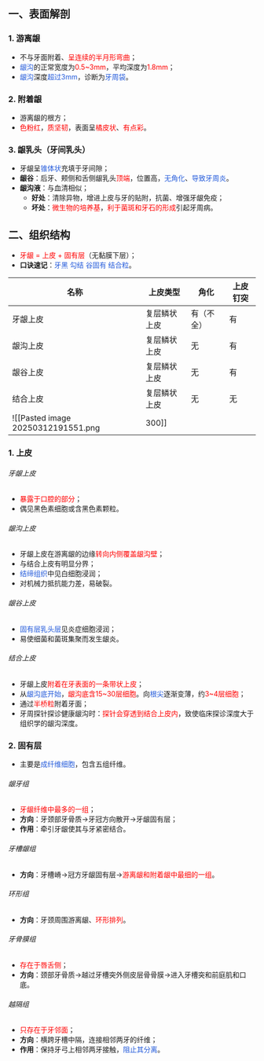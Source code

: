 ## 一、表面解剖
### 1. 游离龈
* 不与牙面附着、<font color="#ff0000">呈连续的半月形弯曲</font>；
* <font color="#245bdb">龈沟</font>的正常宽度为<font color="#ff0000">0.5~3mm</font>，平均深度为<font color="#ff0000">1.8mm</font>；
* <font color="#245bdb">龈沟</font>深度<font color="#245bdb">超过3mm</font>，诊断为<font color="#245bdb">牙周袋</font>。
### 2. 附着龈
* 游离龈的根方；
* <font color="#ff0000">色粉红</font>，<font color="#ff0000">质坚韧</font>，表面呈<font color="#ff0000">橘皮状</font>、<font color="#ff0000">有点彩</font>。
### 3. 龈乳头（牙间乳头）
* 牙龈呈<font color="#245bdb">锥体状</font>充填于牙间隙；
* **龈谷**：后牙、颊侧和舌侧龈乳头<font color="#ff0000">顶端</font>，位置高，<font color="#245bdb">无角化</font>、<font color="#245bdb">导致牙周炎</font>。
* **龈沟液**：与血清相似；
	* **好处**：清除异物，增进上皮与牙的贴附，抗菌、增强牙龈免疫；
	* **坏处**：<font color="#ff0000">微生物的培养基</font>，<font color="#ff0000">利于菌斑和牙石的形成</font>引起牙周病。

## 二、组织结构
* <font color="#ff0000">牙龈 = 上皮 + 固有层</font>（无黏膜下层）；
* **口诀速记**：<font color="#245bdb">牙黑</font> <font color="#245bdb">勾结</font> <font color="#245bdb">谷固有</font> <font color="#245bdb">结合粒</font>。

| 名称   | 上皮类型   | 角化    | 上皮钉突 |
| ---- | ------ | ----- | ---- |
| 牙龈上皮 | 复层鳞状上皮 | 有（不全） | 有    |
| 龈沟上皮 | 复层鳞状上皮 | 无     | 有    |
| 龈谷上皮 | 复层鳞状上皮 | 无     | 有    |
| 结合上皮 | 复层鳞状上皮 | 无     | 无    |
![[Pasted image 20250312191551.png|300]]
### 1. 上皮
###### 牙龈上皮
* <font color="#ff0000">暴露于口腔的部分</font>；
* 偶见黑色素细胞或含黑色素颗粒。
###### 龈沟上皮
* 牙龈上皮在游离龈的边缘<font color="#ff0000">转向内侧覆盖龈沟壁</font>；
* 与结合上皮有明显分界；
* <font color="#245bdb">结缔组织</font>中见白细胞浸润；
* 对机械力抵抗能力差，易破裂。
###### 龈谷上皮
 * <font color="#245bdb">固有层乳头层</font>见炎症细胞浸润；
 * 易使细菌和菌斑集聚而发生龈炎。
###### 结合上皮
* 牙龈上皮<font color="#ff0000">附着在牙表面的一条带状上皮</font>；
* 从<font color="#245bdb">龈沟底开始</font>，<font color="#ff0000">龈沟底含15~30层细胞</font>。向<font color="#245bdb">根尖</font>逐渐变薄，约<font color="#ff0000">3~4层细胞</font>；
* 通过<font color="#ff0000">半桥粒</font>附着牙面；
* 牙周探针探诊健康龈沟时：<font color="#ff0000">探针会穿透到结合上皮内</font>，致使临床探诊深度大于组织学的龈沟深度。
### 2. 固有层
* 主要是<font color="#245bdb">成纤维细胞</font>，包含五组纤维。
###### 龈牙组
* <font color="#ff0000">牙龈纤维中最多的一组</font>；
* **方向**：牙颈部牙骨质->牙冠方向散开→牙龈固有层；
* **作用**：牵引牙龈使其与牙紧密结合。
###### 牙槽龈组
* **方向**：牙槽嵴→冠方牙龈固有层-><font color="#ff0000">游离龈和附着龈中最细的一组</font>。
###### 环形组
* **方向**：牙颈周围游离龈、<font color="#ff0000">环形排列</font>。
###### 牙骨膜组
* <font color="#ff0000">存在于唇舌侧</font>；
* **方向**：颈部牙骨质→越过牙槽突外侧皮层骨骨膜→进入牙槽突和前庭肌和口底。
###### 越隔组
* <font color="#ff0000">只存在于牙邻面</font>；
* **方向**：横跨牙槽中隔，连接相邻两牙的纤维；
* **作用**：保持牙弓上相邻两牙接触，<font color="#245bdb">阻止其分离</font>。


